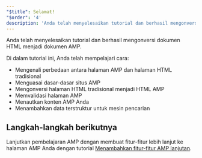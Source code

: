 ```yaml
---
"$title": Selamat!
"$order": '4'
description: 'Anda telah menyelesaikan tutorial dan berhasil mengonversi dokumen HTML menjadi dokumen AMP. Di dalam tutorial ini, Anda belajar untuk: - Mengenali perbedaan antara AMP dan ....'
---
```


Anda telah menyelesaikan tutorial dan berhasil mengonversi dokumen HTML menjadi dokumen AMP.

Di dalam tutorial ini, Anda telah mempelajari cara:

- Mengenali perbedaan antara halaman AMP dan halaman HTML tradisional
- Menguasai dasar-dasar situs AMP
- Mengonversi halaman HTML tradisional menjadi HTML AMP
- Memvalidasi halaman AMP
- Menautkan konten AMP Anda
- Menambahkan data terstruktur untuk mesin pencarian

## Langkah-langkah berikutnya

Lanjutkan pembelajaran AMP dengan membuat fitur-fitur lebih lanjut ke halaman AMP Anda dengan tutorial [Menambahkan fitur-fitur AMP lanjutan](../../../../documentation/guides-and-tutorials/start/add_advanced/index.md).
